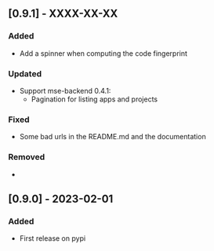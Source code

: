 ## \[0.9.1\] - XXXX-XX-XX

### Added

* Add a spinner when computing the code fingerprint

### Updated

* Support mse-backend 0.4.1:
  * Pagination for listing apps and projects

### Fixed

* Some bad urls in the README.md and the documentation

### Removed

* 


## \[0.9.0\] - 2023-02-01

### Added

* First release on pypi